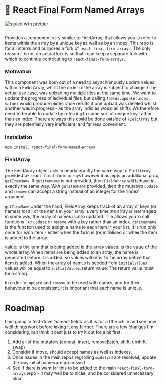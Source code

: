 # 🏁 React Final Form Named Arrays

[![styled with prettier](https://img.shields.io/badge/styled_with-prettier-ff69b4.svg)](https://github.com/prettier/prettier)

---

Provides a component very similar to FieldArray, that allows you to refer to items within the array by a unique key as well as by an index. This repo is for all intents and purposes a fork of `react-final-form-arrays`. The only reason it is not an actual fork is so that I can keep a separate fork with which to continue contributing to `react-final-form-arrays`.

### Motivation

This component was born out of a need to asynchronously update values within a Field Array, whilst the order of the array is subject to change. (The actual use case, was uploading multiple files at the same time. We want to update the progress of individual files, but calling `fields.update(index, value)` would produce undesirable results if one upload was deleted whilst another was in progress - as the array indicies would all shift). We therefore need to be able to update by referring to some sort of unique key, rather than an index. There are ways this could be done outside of `FieldArray` but they are potentially very inefficient, and far less convenient.

### Installation

```
npm install react-final-form-named-arrays
```

### FieldArray

The FieldArray object acts in nearly exactly the same way to `FieldArray` provided by `react-final-form-arrays` however it accepts an additional prop, `getItemName`. If `getItemName` is not provided, then `FieldArray` will behave in exactly the same way. With `getItemName` provided, then the mutators `update` and `remove` can accept a string instead of an integer for the 'index' argument.

`getItemName`
Under the hood, FieldArray keeps track of an array of keys (or names) for all of the items in your array. Every time the array is rearranged in some way, the array of names is also updated. The allows you to call functions like `update` or `remove` with a key rather than an index. `getItemName` is the function used to assign a name to each item in your list. It is run only once for each item - either when the form is (re)initialised or when the item is added to the array.

value: is the item that is being added to the array
values: is the value of the whole array. When items are being added to an array, the name is generated before it is added, so values will refer to the array before that item is added. When the array of names is seeded from `initialValues` values will be equal to `initialValues`.
return value: The return value must be a string.

In order for `update` and `remove` to be used with names, and for their behaviour to be consistent, it is important that each name is unique.

# Roadmap

I am going to test-drive 'named-fields' as it is for a little while and see how well things work before taking it any further. There are a few changes I'm considering, but think it best just to try it out for a bit first.

1. Add all of the mutators (concat, insert, removeBatch, shift, unshift, swap)
2. Consider if move, should accept names as well as indexes.
3. Once issues in the main repos regarding `modified` are resolved, update the way initial names are processed
4. See if there is want for this to be added to the main `react-final-form-arrays` repo - it may well be to niche, and be considered unnecessary bloat.

